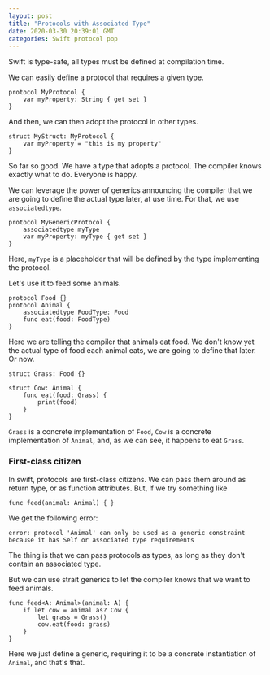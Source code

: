```yaml
---
layout: post
title: "Protocols with Associated Type"
date: 2020-03-30 20:39:01 GMT
categories: Swift protocol pop
---
```


Swift is type-safe, all types must be defined at compilation time.

We can easily define a protocol that requires a given type. 

```
protocol MyProtocol {
    var myProperty: String { get set }
}
```

And then, we can then adopt the protocol in other types. 

```
struct MyStruct: MyProtocol {
    var myProperty = "this is my property"
}
```

So far so good. We have a type that adopts a protocol. The compiler knows exactly what to do. Everyone is happy. 

We can leverage the power of generics announcing the compiler that we are going to define the actual type later, at use time. For that, we use `associatedtype`.

```
protocol MyGenericProtocol {
    associatedtype myType
    var myProperty: myType { get set }
}
```

Here, `myType` is a placeholder that will be defined by the type implementing the protocol. 

Let's use it to feed some animals. 

```
protocol Food {}
protocol Animal {
    associatedtype FoodType: Food
    func eat(food: FoodType)
}
```

Here we are telling the compiler that animals eat food. We don't know yet the actual type of food each animal eats, we are going to define that later. Or now. 

```
struct Grass: Food {}

struct Cow: Animal {
    func eat(food: Grass) {
        print(food)
    }
}
```

`Grass` is a concrete implementation of `Food`, `Cow` is a concrete implementation of `Animal`, and, as we can see, it happens to eat `Grass`. 

### First-class citizen
In swift, protocols are first-class citizens. We can pass them around as return type, or as function attributes. But, if we try something like 

```
func feed(animal: Animal) { }
```

We get the following error: 

```
error: protocol 'Animal' can only be used as a generic constraint because it has Self or associated type requirements
```

The thing is that we can pass protocols as types, as long as they don't contain an associated type. 

But we can use strait generics to let the compiler knows that we want to feed animals. 

```
func feed<A: Animal>(animal: A) {
    if let cow = animal as? Cow {
        let grass = Grass()
        cow.eat(food: grass)
    }
}
```

Here we just define a generic, requiring it to be a concrete instantiation of `Animal`, and that's that.